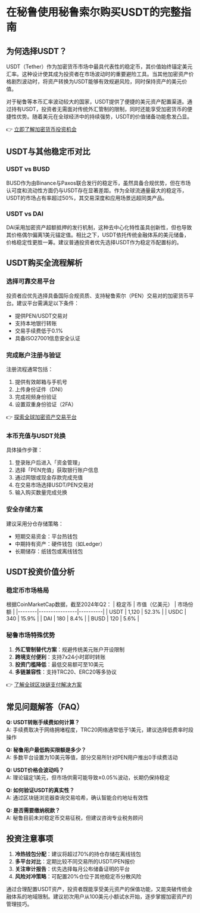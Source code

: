 # 在秘鲁使用秘鲁索尔购买USDT的完整指南

## 为何选择USDT？

USDT（Tether）作为加密货币市场中最具代表性的稳定币，其价值始终锚定美元汇率。这种设计使其成为投资者在市场波动时的重要避险工具。当其他加密资产价格剧烈波动时，将资产转换为USDT能够有效规避风险，同时保持资产的美元价值。

对于秘鲁等本币汇率波动较大的国家，USDT提供了便捷的美元资产配置渠道。通过持有USDT，投资者无需面对传统外汇管制的限制，同时还能享受加密货币的便捷性优势。随着美元在全球经济中的持续强势，USDT的价值储备功能愈发凸显。

👉 [立即了解加密货币投资机会](https://bit.ly/okx_welcome)

## USDT与其他稳定币对比

### USDT vs BUSD
BUSD作为由Binance与Paxos联合发行的稳定币，虽然具备合规优势，但在市场认可度和流动性方面仍与USDT存在显著差距。作为全球流通量最大的稳定币，USDT的市场占有率超过50%，其交易深度和应用场景远超同类产品。

### USDT vs DAI
DAI采用加密资产超额抵押的发行机制，这种去中心化特性虽具创新性，但也导致其价格偶尔偏离1美元锚定值。相比之下，USDT依托传统金融体系的美元储备，价格稳定性更胜一筹。建议普通投资者优先选择USDT作为稳定币配置标的。

## USDT购买全流程解析

### 选择可靠交易平台
投资者应优先选择具备国际合规资质、支持秘鲁索尔（PEN）交易对的加密货币平台。建议平台需满足以下条件：
- 提供PEN/USDT交易对
- 支持本地银行转账
- 交易手续费低于0.1%
- 具备ISO27001信息安全认证

### 完成账户注册与验证
注册流程通常包括：
1. 提供有效邮箱与手机号
2. 上传身份证件（DNI）
3. 完成视频身份验证
4. 设置双重身份验证（2FA）

👉 [探索全球加密资产交易平台](https://bit.ly/okx_welcome)

### 本币充值与USDT兑换
具体操作步骤：
1. 登录账户后进入「资金管理」
2. 选择「PEN充值」获取银行账户信息
3. 通过网银或现金存款完成充值
4. 在交易市场选择USDT/PEN交易对
5. 输入购买数量完成兑换

### 安全存储方案
建议采用分仓存储策略：
- 短期交易资金：平台热钱包
- 中期持有资产：硬件钱包（如Ledger）
- 长期储存：纸钱包或离线钱包

## USDT投资价值分析

### 稳定币市场格局
根据CoinMarketCap数据，截至2024年Q2：
| 稳定币 | 市值（亿美元） | 市场份额 |
|--------|----------------|----------|
| USDT   | 1,120          | 52.3%    |
| USDC   | 340            | 15.9%    |
| DAI    | 180            | 8.4%     |
| BUSD   | 120            | 5.6%     |

### 秘鲁市场特殊优势
1. **外汇管制替代方案**：规避传统美元账户开设限制
2. **跨境支付便利**：支持7x24小时即时转账
3. **投资门槛降低**：最低交易额可至10美元
4. **多链兼容性**：支持TRC20、ERC20等多协议

👉 [了解全球区块链支付解决方案](https://bit.ly/okx_welcome)

## 常见问题解答（FAQ）

**Q: USDT转账手续费如何计算？**  
A: 手续费取决于网络拥堵程度，TRC20网络通常低于1美元，建议选择低费率时段操作

**Q: 秘鲁用户最低购买限额是多少？**  
A: 多数平台设置为10美元等值，部分交易所针对PEN用户推出0手续费活动

**Q: USDT价格会波动吗？**  
A: 理论锚定1美元，但市场供需可能导致±0.05%波动，长期仍保持稳定

**Q: 如何验证USDT的真实性？**  
A: 通过区块链浏览器查询交易哈希，确认智能合约地址有效性

**Q: 是否需要缴纳税款？**  
A: 秘鲁目前未对稳定币交易征税，但建议咨询专业税务顾问

## 投资注意事项

1. **冷热钱包分配**：建议将超过70%的持仓存储在离线钱包
2. **多平台对比**：定期比较不同交易所的USDT/PEN报价
3. **关注审计报告**：优先选择每月公布储备证明的平台
4. **风险对冲策略**：可配置20%仓位于其他稳定币分散风险

通过合理配置USDT资产，投资者既能享受美元资产的保值功能，又能突破传统金融体系的地域限制。建议初次用户从100美元小额试水开始，逐步掌握加密资产的管理技巧。